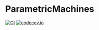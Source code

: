 # ParametricMachines

[![CI](https://github.com/BeaverResearch/ParametricMachines.jl/workflows/CI/badge.svg?branch=main)](https://github.com/BeaverResearch/ParametricMachines.jl/actions?query=workflow%3ACI+branch%3Amain)
[![codecov.io](http://codecov.io/github/BeaverResearch/ParametricMachines.jl/coverage.svg?branch=main)](http://codecov.io/github/BeaverResearch/ParametricMachines.jl?branch=main)
